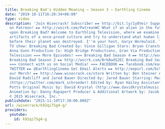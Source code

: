 ```yaml
---
title: Breaking Bad's Hidden Meaning – Season 3 – Earthling Cinema
date: "2019-10-11T16:20:34+08:00"
type: video
description: 'Join Wisecrack! Subscribe! ►► http://bit.ly/1y8Veir Support Wisecrack
  on Patreon! ►► http://wscrk.com/PatreonWC What if an alien in the future stumbled
  upon Breaking Bad? Welcome to Earthling Television, where we examine the last remaining
  artifacts of a once-proud culture and try to understand what human lives were like
  before their planet was destroyed. I''m your host, Garyx Wormuloid. This week''s
  TV show: Breaking Bad Created by: Vince Gilligan Stars: Bryan Cranston, Aaron Paul,
  Anna Gunn Production Co: High Bridge Productions, Gran Via Productions, Sony Pictures
  Television === More Episodes! === Breaking Bad Season 4 ►► http://wscrk.com/BrkBadS4EC
  Breaking Bad Season 2 ►► http://wscrk.com/BrkBadS2EC Breaking Bad Season 1 ►► http://wscrk.com/BrkBadS1EC
  === Connect with us on Social Media! === FACEBOOK ►► facebook.com/earthlingcinema
  TWITTER ►► @EarthlingCinema Get Email Alerts ►► http://eepurl.com/bcSRD9 Check out
  our Merch! ►► http://www.wisecrack.co/store Written by: Ben Steiner Analysis by:
  David Radcliff and Jared Bauer Directed by: Jared Bauer Starring: Mark Schroeder
  (https://twitter.com/mark_schroeder) Edited by: Ryan Hailey Assistant Editor: Mark
  Potts Original Music by: David Krystal (http://www.davidkrystalmusic.com) Opening
  Animation by: Danny Rapaport Producer & Additional Artwork by: Jacob S. Salamon
  © 2015 Wisecrack, Inc.'
publishdate: "2015-11-10T17:30:00.000Z"
url: /wisecrack/k92qi7Sg4-g/
providers:
  youtube:
    id: k92qi7Sg4-g
---
```


